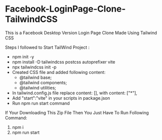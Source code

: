 # Facebook-LoginPage-Clone-TailwindCSS
This is a Facebook Desktop Version Login Page Clone Made Using Tailwind CSS

Steps I followed to Start TailWind Project :
* npm init -y
* npm install -D tailwindcss postcss autoprefixer vite
* npx tailwindcss init -p
* Created CSS file and added following content:
    * @tailwind base;
    * @tailwind components;
    * @tailwind utilities;
* In tailwind.config.js file replace content: [], with content: ["*"],
* Add "start":"vite" in your scripts in package.json
* Run npm run start command

  
If Your Downloading This Zip File Then You Just Have To Run Following Command:
1. npm i
2. npm run start
